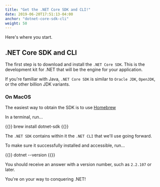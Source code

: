 ```yaml
---
title: "Get the .NET Core SDK and CLI!"
date: 2019-06-20T17:51:13-04:00
anchor: "dotnet-core-sdk-cli"
weight: 50
---
```


Here's where you start.

## .NET Core SDK and CLI

The first step is to download and install the `.NET Core SDK`. This is the development kit for .NET that will be the engine for your application.

If you're familiar with Java, `.NET Core SDK` is similar to `Oracle JDK`, `OpenJDK`, or the other billion JDK variants.

### On MacOS

The easiest way to obtain the SDK is to use [Homebrew](https://brew.sh)

In a terminal, run...

{{<highlight bash>}}
brew install dotnet-sdk
{{</highlight>}}

The `.NET SDK` contains within it the `.NET CLI` that we'll use going forward.

To make sure it successfully installed and accessible, run...

{{<highlight bash>}}
dotnet --version
{{</highlight>}}

You should receive an answer with a version number, such as `2.2.107` or later.

You're on your way to conquering .NET!